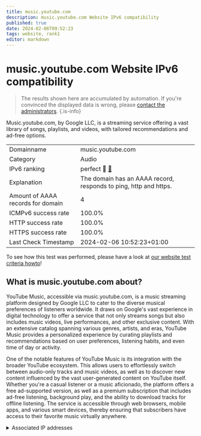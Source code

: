 ```yaml
---
title: music.youtube.com
description: music.youtube.com Website IPv6 compatibility
published: true
date: 2024-02-06T09:52:23
tags: website, rank1
editor: markdown
---
```


# music.youtube.com Website IPv6 compatibility

> The results shown here are accumulated by automation. If you're convinced the displayed data is wrong, please [contact the administrators](/howto/chat). 
{.is-info}

Music.youtube.com, by Google LLC, is a streaming service offering a vast library of songs, playlists, and videos, with tailored recommendations and ad-free options.


|   |   |
| - | - |
| Domainname | music.youtube.com
| Category | Audio |
| IPv6 ranking | perfect :1st_place_medal: [🔗](/howto/ranking) |
| Explanation | The domain has an AAAA record, responds to ping, http and https. |
| Amount of AAAA records for domain | 4 |
| ICMPv6 success rate | 100.0%|
| HTTP success rate | 100.0% |
| HTTPS success rate | 100.0% |
| Last Check Timestamp | 2024-02-06 10:52:23+01:00 |

To see how this test was performed, please have a look at [our website test criteria howto](/howto/testcriteria/website)!


## What is music.youtube.com about?
YouTube Music, accessible via music.youtube.com, is a music streaming platform designed by Google LLC to cater to the diverse musical preferences of listeners worldwide. It draws on Google's vast experience in digital technology to offer a service that not only streams songs but also includes music videos, live performances, and other exclusive content. With an extensive catalog spanning various genres, artists, and eras, YouTube Music provides a personalized experience by curating playlists and recommendations based on user preferences, listening habits, and even time of day or activity.

One of the notable features of YouTube Music is its integration with the broader YouTube ecosystem. This allows users to effortlessly switch between audio-only tracks and music videos, as well as to discover new content influenced by the vast user-generated content on YouTube itself. Whether you're a casual listener or a music aficionado, the platform offers a free ad-supported version, as well as a premium subscription that includes ad-free listening, background play, and the ability to download tracks for offline listening. The service is accessible through web browsers, mobile apps, and various smart devices, thereby ensuring that subscribers have access to their favorite music virtually anywhere.



<details>
<summary>Associated IP addresses</summary>

2a00:1450:4001:80b::200e

2a00:1450:4001:829::200e

2a00:1450:4001:806::200e

2a00:1450:4001:827::200e

</details>
